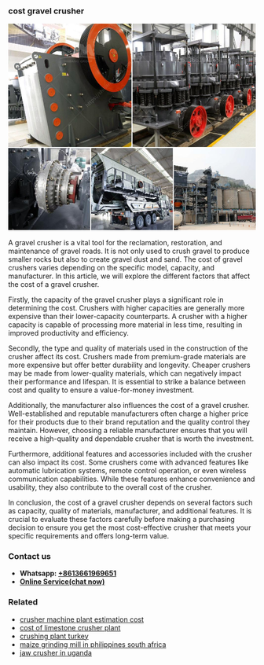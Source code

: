 <h3>cost gravel crusher</h3><img src='1708309357.jpg' alt=''><p>A gravel crusher is a vital tool for the reclamation, restoration, and maintenance of gravel roads. It is not only used to crush gravel to produce smaller rocks but also to create gravel dust and sand. The cost of gravel crushers varies depending on the specific model, capacity, and manufacturer. In this article, we will explore the different factors that affect the cost of a gravel crusher.</p><p>Firstly, the capacity of the gravel crusher plays a significant role in determining the cost. Crushers with higher capacities are generally more expensive than their lower-capacity counterparts. A crusher with a higher capacity is capable of processing more material in less time, resulting in improved productivity and efficiency.</p><p>Secondly, the type and quality of materials used in the construction of the crusher affect its cost. Crushers made from premium-grade materials are more expensive but offer better durability and longevity. Cheaper crushers may be made from lower-quality materials, which can negatively impact their performance and lifespan. It is essential to strike a balance between cost and quality to ensure a value-for-money investment.</p><p>Additionally, the manufacturer also influences the cost of a gravel crusher. Well-established and reputable manufacturers often charge a higher price for their products due to their brand reputation and the quality control they maintain. However, choosing a reliable manufacturer ensures that you will receive a high-quality and dependable crusher that is worth the investment.</p><p>Furthermore, additional features and accessories included with the crusher can also impact its cost. Some crushers come with advanced features like automatic lubrication systems, remote control operation, or even wireless communication capabilities. While these features enhance convenience and usability, they also contribute to the overall cost of the crusher.</p><p>In conclusion, the cost of a gravel crusher depends on several factors such as capacity, quality of materials, manufacturer, and additional features. It is crucial to evaluate these factors carefully before making a purchasing decision to ensure you get the most cost-effective crusher that meets your specific requirements and offers long-term value.</p><h3>Contact us</h3><ul><li><strong>Whatsapp:&nbsp;<a href="https://wa.me/8613661969651">+8613661969651</a></strong></li><li><a href="https://swt.shibang-china.com/?git&amp;zhl&amp;cost gravel crusher"><strong>Online Service(chat now)</strong></a></li></ul><h3>Related</h3><ul><li><a href='crusher machine plant estimation cost.md'>crusher machine plant estimation cost</a></li><li><a href='cost of limestone crusher plant.md'>cost of limestone crusher plant</a></li><li><a href='crushing plant turkey.md'>crushing plant turkey</a></li><li><a href='maize grinding mill in philippines south africa.md'>maize grinding mill in philippines south africa</a></li><li><a href='jaw crusher in uganda.md'>jaw crusher in uganda</a></li></ul>